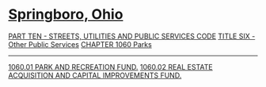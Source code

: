 [Springboro, Ohio](indexee20.html)
==================================

[PART TEN - STREETS, UTILITIES AND PUBLIC SERVICES CODE](407fa412.html)
[TITLE SIX - Other Public Services](45a2a412.html) [CHAPTER 1060
Parks](45aaa412.html)

* * * * *

[1060.01 PARK AND RECREATION FUND.](45b6a412.html) [1060.02 REAL ESTATE
ACQUISITION AND CAPITAL IMPROVEMENTS FUND.](45c2a412.html)
